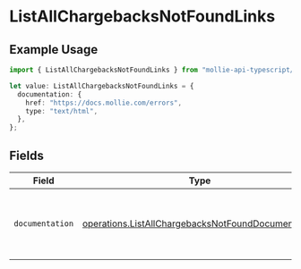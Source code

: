 # ListAllChargebacksNotFoundLinks

## Example Usage

```typescript
import { ListAllChargebacksNotFoundLinks } from "mollie-api-typescript/models/operations";

let value: ListAllChargebacksNotFoundLinks = {
  documentation: {
    href: "https://docs.mollie.com/errors",
    type: "text/html",
  },
};
```

## Fields

| Field                                                                                                                    | Type                                                                                                                     | Required                                                                                                                 | Description                                                                                                              |
| ------------------------------------------------------------------------------------------------------------------------ | ------------------------------------------------------------------------------------------------------------------------ | ------------------------------------------------------------------------------------------------------------------------ | ------------------------------------------------------------------------------------------------------------------------ |
| `documentation`                                                                                                          | [operations.ListAllChargebacksNotFoundDocumentation](../../models/operations/listallchargebacksnotfounddocumentation.md) | :heavy_check_mark:                                                                                                       | The URL to the generic Mollie API error handling guide.                                                                  |